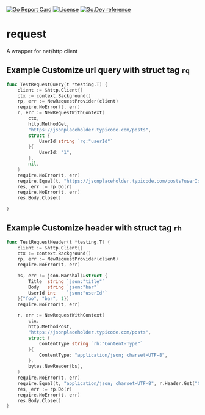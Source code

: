 [![Go Report Card](https://goreportcard.com/badge/kyicy/request)](https://goreportcard.com/report/kyicy/request)
[![License](https://img.shields.io/badge/License-AGPL_v3-blue.svg)](https://github.com/kyicy/request/blob/master/LICENSE)
[![Go.Dev reference](https://img.shields.io/badge/go.dev-reference-blue?logo=go&logoColor=white)](https://pkg.go.dev/github.com/kyicy/request?tab=doc)



# request
A wrapper for net/http client


## Example Customize url query with struct tag `rq`
```go
func TestRequestQuery(t *testing.T) {
	client := &http.Client{}
	ctx := context.Background()
	rp, err := NewRequestProvider(client)
	require.NoError(t, err)
	r, err := NewRequestWithContext(
		ctx,
		http.MethodGet,
		"https://jsonplaceholder.typicode.com/posts",
		struct {
			UserId string `rq:"userId"`
		}{
			UserId: "1",
		},
		nil,
	)
	require.NoError(t, err)
	require.Equal(t, "https://jsonplaceholder.typicode.com/posts?userId=1", r.URL.String())
	res, err := rp.Do(r)
	require.NoError(t, err)
	res.Body.Close()

}
```

## Example Customize header with struct tag `rh`
```go
func TestRequestHeader(t *testing.T) {
	client := &http.Client{}
	ctx := context.Background()
	rp, err := NewRequestProvider(client)
	require.NoError(t, err)

	bs, err := json.Marshal(&struct {
		Title  string `json:"title"`
		Body   string `json:"bar"`
		UserId int    `json:"userId"`
	}{"foo", "bar", 1})
	require.NoError(t, err)

	r, err := NewRequestWithContext(
		ctx,
		http.MethodPost,
		"https://jsonplaceholder.typicode.com/posts",
		struct {
			ContentType string `rh:"Content-Type"`
		}{
			ContentType: "application/json; charset=UTF-8",
		},
		bytes.NewReader(bs),
	)
	require.NoError(t, err)
	require.Equal(t, "application/json; charset=UTF-8", r.Header.Get("Content-Type"))
	res, err := rp.Do(r)
	require.NoError(t, err)
	res.Body.Close()
}
```